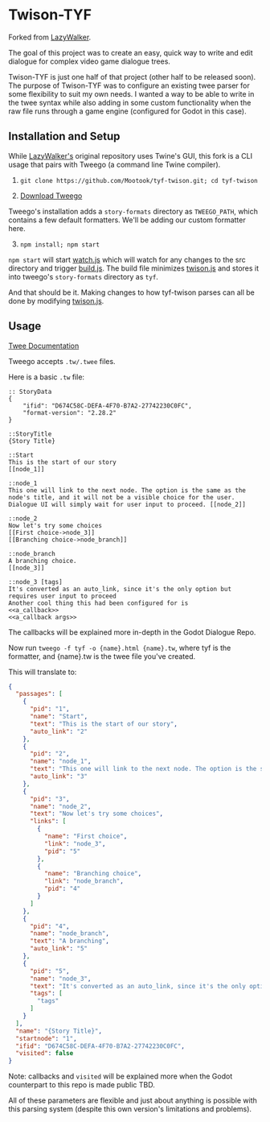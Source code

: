 # Twison-TYF

Forked from [LazyWalker](https://github.com/lazerwalker/twison).

The goal of this project was to create an easy, quick way to write and edit dialogue for complex video game dialogue trees.  

Twison-TYF is just one half of that project (other half to be released soon).
The purpose of Twison-TYF was to configure an existing twee parser for some flexibility to suit my own needs. I wanted a way to be able to write in the twee syntax while also adding in some custom functionality when the raw file runs through a game engine (configured for Godot in this case).

## Installation and Setup

While [LazyWalker's](https://github.com/lazerwalker/twison) original repository uses Twine's GUI, this fork is a CLI usage that pairs with Tweego (a command line Twine compiler).  

1. `git clone https://github.com/Mootook/tyf-twison.git; cd tyf-twison`

2. [Download Tweego](https://www.motoslave.net/tweego/)

Tweego's installation adds a `story-formats` directory as `TWEEGO_PATH`, which contains a few default formatters. We'll be adding our custom formatter here.

3. `npm install; npm start`

`npm start` will start [watch.js](watch.js) which will watch for any changes to the src directory and trigger [build.js](build.js). The build file minimizes [twison.js](src/twison.js) and stores it into tweego's `story-formats` directory as `tyf`.

And that should be it. Making changes to how tyf-twison parses can all be done by modifying [twison.js](src/twison.js).

## Usage

[Twee Documentation](https://dan-q.github.io/twee2/documentation.html)

Tweego accepts `.tw/.twee` files.

Here is a basic `.tw` file:
```tw
:: StoryData
{
	"ifid": "D674C58C-DEFA-4F70-B7A2-27742230C0FC",
	"format-version": "2.28.2"
}

::StoryTitle
{Story Title}

::Start
This is the start of our story
[[node_1]]

::node_1
This one will link to the next node. The option is the same as the node's title, and it will not be a visible choice for the user. Dialogue UI will simply wait for user input to proceed. [[node_2]]

::node_2
Now let's try some choices 
[[First choice->node_3]]
[[Branching choice->node_branch]]

::node_branch
A branching choice.
[[node_3]]

::node_3 [tags]
It's converted as an auto_link, since it's the only option but requires user input to proceed
Another cool thing this had been configured for is
<<a_callback>>
<<a_callback args>>
```
The callbacks will be explained more in-depth in the Godot Dialogue Repo.

Now run `tweego -f tyf -o {name}.html {name}.tw`, where tyf is the formatter, and {name}.tw is the twee file you've created.

This will translate to:
```json
{
  "passages": [
    {
      "pid": "1",
      "name": "Start",
      "text": "This is the start of our story",
      "auto_link": "2"
    },
    {
      "pid": "2",
      "name": "node_1",
      "text": "This one will link to the next node. The option is the same as the node's title, and it will not be a visible choice for the user. Dialogue UI will simply wait for user input to proceed.",
      "auto_link": "3"
    },
    {
      "pid": "3",
      "name": "node_2",
      "text": "Now let's try some choices",
      "links": [
        {
          "name": "First choice",
          "link": "node_3",
          "pid": "5"
        },
        {
          "name": "Branching choice",
          "link": "node_branch",
          "pid": "4"
        }
      ]
    },
    {
      "pid": "4",
      "name": "node_branch",
      "text": "A branching",
      "auto_link": "5"
    },
    {
      "pid": "5",
      "name": "node_3",
      "text": "It's converted as an auto_link, since it's the only option but requires user input to proceed\nAnother cool thing this had been configured for is\n<<a_callback>>\n<<a_callback args>>",
      "tags": [
        "tags"
      ]
    }
  ],
  "name": "{Story Title}",
  "startnode": "1",
  "ifid": "D674C58C-DEFA-4F70-B7A2-27742230C0FC",
  "visited": false
}
``` 
Note: callbacks and `visited` will be explained more when the Godot counterpart to this repo is made public TBD.

All of these parameters are flexible and just about anything is possible with this parsing system (despite this own version's limitations and problems). 